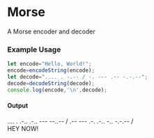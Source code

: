 # Morse
A Morse encoder and decoder

### Example Usage
```javascript
let encode="Hello, World!";
encode=encodeString(encode);
let decode=".... . -.-- / -. --- .-- -.-.--";
decode=decodeString(decode);
console.log(encode,'\n',decode);
```
#### Output
.... . .-.. .-.. --- --..-- / .-- --- .-. .-.. -.. -.-.-- /  
 HEY NOW!
